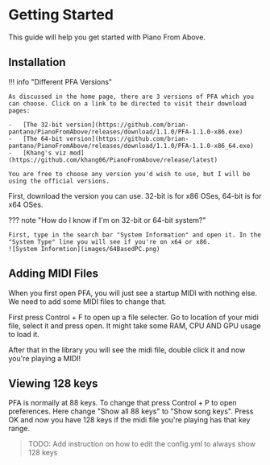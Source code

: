 # Getting Started

This guide will help you get started with Piano From Above.

## Installation

!!! info "Different PFA Versions"

    As discussed in the home page, there are 3 versions of PFA which you can choose. Click on a link to be directed to visit their download pages:

    -   [The 32-bit version](https://github.com/brian-pantano/PianoFromAbove/releases/download/1.1.0/PFA-1.1.0-x86.exe)
    -   [The 64-bit version](https://github.com/brian-pantano/PianoFromAbove/releases/download/1.1.0/PFA-1.1.0-x86_64.exe)
    -   [Khang's viz mod](https://github.com/khang06/PianoFromAbove/release/latest)

    You are free to choose any version you'd wish to use, but I will be using the official versions.

First, download the version you can use. 32-bit is for x86 OSes, 64-bit is for x64 OSes.


??? note "How do I know if I'm on 32-bit or 64-bit system?"

    First, type in the search bar "System Information" and open it. In the "System Type" line you will see if you're on x64 or x86.
    ![System Informtion](images/64BasedPC.png)

## Adding MIDI Files
When you first open PFA, you will just see a startup MIDI with nothing else. We need to add some MIDI files to change that.

First press Control + F to open up a file selecter. Go to location of your midi file, select it and press open. It might take some RAM, CPU AND GPU usage to load it.

After that in the library you will see the midi file, double click it and now you're playing a MIDI!

## Viewing 128 keys
PFA is normally at 88 keys. To change that press Control + P to open preferences. Here change "Show all 88 keys" to "Show song keys". Press OK and now you have 128 keys if the midi file you're playing has that key range.

> TODO: Add instruction on how to edit the config.yml to always show 128 keys
